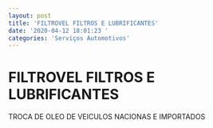 ```yaml
---
layout: post
title: 'FILTROVEL FILTROS E LUBRIFICANTES'
date: '2020-04-12 18:01:23 '
categories: 'Serviços Automotivos'
---
```


# FILTROVEL FILTROS E LUBRIFICANTES

TROCA DE OLEO DE VEICULOS NACIONAS E IMPORTADOS
